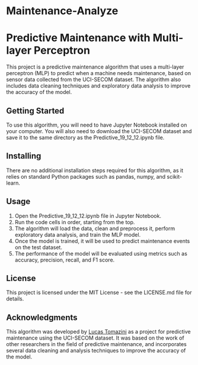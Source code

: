# Maintenance-Analyze

# Predictive Maintenance with Multi-layer Perceptron

This project is a predictive maintenance algorithm that uses a multi-layer perceptron (MLP) to predict when a machine needs maintenance, based on sensor data collected from the UCI-SECOM dataset. The algorithm also includes data cleaning techniques and exploratory data analysis to improve the accuracy of the model.

## Getting Started

To use this algorithm, you will need to have Jupyter Notebook installed on your computer. You will also need to download the UCI-SECOM dataset and save it to the same directory as the Predictive_19_12_12.ipynb file.

## Installing

There are no additional installation steps required for this algorithm, as it relies on standard Python packages such as pandas, numpy, and scikit-learn.

## Usage

1. Open the Predictive_19_12_12.ipynb file in Jupyter Notebook.
2. Run the code cells in order, starting from the top.
3. The algorithm will load the data, clean and preprocess it, perform exploratory data analysis, and train the MLP model.
4. Once the model is trained, it will be used to predict maintenance events on the test dataset.
5. The performance of the model will be evaluated using metrics such as accuracy, precision, recall, and F1 score.

## License

This project is licensed under the MIT License - see the LICENSE.md file for details.

## Acknowledgments

This algorithm was developed by [Lucas Tomazini](https://github.com/LucasTomazini) as a project for predictive maintenance using the UCI-SECOM dataset. It was based on the work of other researchers in the field of predictive maintenance, and incorporates several data cleaning and analysis techniques to improve the accuracy of the model.
